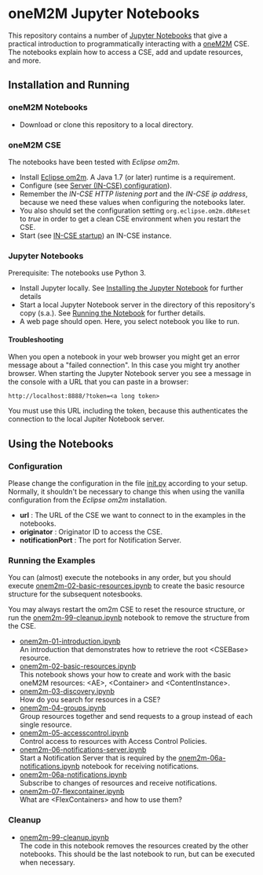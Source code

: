 # oneM2M Jupyter Notebooks
This repository contains a number of [Jupyter Notebooks](https://jupyter.org) that give a practical introduction to programmatically interacting with a [oneM2M](http://www.onem2m.org) CSE. The notebooks explain how to access a  CSE, add and update resources, and more.


## Installation and Running

### oneM2M Notebooks

- Download or clone this repository to a local directory.

### oneM2M CSE
The notebooks have been tested with *Eclipse om2m*.

- Install [Eclipse om2m](https://www.eclipse.org/om2m/). A Java 1.7 (or later) runtime is a requirement.
- Configure (see [Server (IN-CSE) configuration](https://wiki.eclipse.org/OM2M/one/Starting#Server_.28IN-CSE.29_configuration)).
- Remember the *IN-CSE HTTP listening port* and the *IN-CSE ip address*, because we need these values when configuring the notebooks later.
- You also should set the configuration setting `org.eclipse.om2m.dbReset` to *true* in order to get a clean CSE environment when you restart the CSE.
- Start (see [IN-CSE startup](https://wiki.eclipse.org/OM2M/one/Starting#IN-CSE_startup)) an IN-CSE instance.

### Jupyter Notebooks
Prerequisite: The notebooks use Python 3.

- Install Jupyter locally. See [Installing the Jupyter Notebook](https://jupyter.org/install) for further details
- Start a local Jupyter Notebook server in the directory of this repository's copy (s.a.). See [Running the Notebook](https://jupyter.readthedocs.io/en/latest/running.html#running) for further details.
- A web page should open. Here, you select notebook you like to run.

#### Troubleshooting
When you open a notebook in your web browser you might get an error message about a "failed connection". In this case you might try another browser. When starting the Jupyter Notebook server you see a message in the console with a URL that you can paste in a browser:

    http://localhost:8888/?token=<a long token>

You must use this URL including the token, because this authenticates the connection to the local Jupiter Notebook server.

## Using the Notebooks

### Configuration

Please change the configuration in the file [init.py](init.py) according to your setup. Normally, it shouldn't be necessary to change this when using the vanilla configuration from the *Eclipse om2m* installation.

- **url** : The URL of the CSE we want to connect to in the examples in the notebooks.
- **originator** : Originator ID to access the CSE.
- **notificationPort** : The port for Notification Server.


### Running the Examples


You can (almost) execute the notebooks in any order, but you should execute [onem2m-02-basic-resources.ipynb](onem2m-02-basic-resources.ipynb) to create the basic resource structure for the subsequent notesbooks.

You may always restart the om2m CSE to reset the resource structure, or run the [onem2m-99-cleanup.ipynb](onem2m-99-cleanup.ipynb) notebook to remove the structure from the CSE.

- [onem2m-01-introduction.ipynb](onem2m-01-introduction.ipynb)  
An introduction that demonstrates how to retrieve the root &lt;CSEBase> resource.
- [onem2m-02-basic-resources.ipynb](onem2m-02-basic-resources.ipynb)  
This notebook shows your how to create and work with the basic oneM2M resources: &lt;AE>, &lt;Container> and &lt;ContentInstance>.
- [onem2m-03-discovery.ipynb](onem2m-03-discovery.ipynb)  
How do you search for resources in a CSE?
- [onem2m-04-groups.ipynb](onem2m-04-groups.ipynb)  
Group resources together and send requests to a group instead of each single resource.
- [onem2m-05-accesscontrol.ipynb](onem2m-05-accesscontrol.ipynb)  
Control access to resources with Access Control Policies.
- [onem2m-06-notifications-server.ipynb](onem2m-06-notifications-server.ipynb)  
Start a Notification Server that is required by the [onem2m-06a-notifications.ipynb](onem2m-06a-notifications.ipynb) notebook for receiving notifications.
- [onem2m-06a-notifications.ipynb](onem2m-06a-notifications.ipynb)  
Subscribe to changes of resources and receive notifications.
- [onem2m-07-flexcontainer.ipynb](onem2m-07-flexcontainer.ipynb)  
What are &lt;FlexContainers> and how to use them?

### Cleanup


- [onem2m-99-cleanup.ipynb](onem2m-99-cleanup.ipynb)  
The code in this notebook removes the resources created by the other notebooks. This should be the last notebook to run, but can be executed when necessary.









